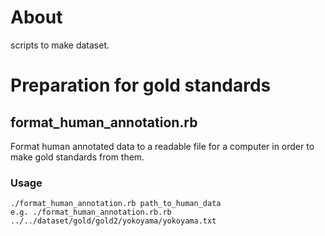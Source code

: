 # About
scripts to make dataset.

# Preparation for gold standards
## format\_human\_annotation.rb
Format human annotated data to a readable file for a computer in order to make gold standards from them.

### Usage
```
./format_human_annotation.rb path_to_human_data
e.g. ./format_human_annotation.rb.rb ../../dataset/gold/gold2/yokoyama/yokoyama.txt
```
